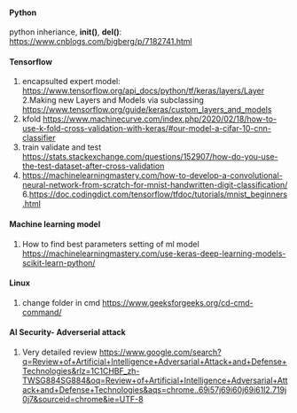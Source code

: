 #### Python
python inheriance, __init()__, __del()__:
https://www.cnblogs.com/bigberg/p/7182741.html
#### Tensorflow
1. encapsulted expert model:
https://www.tensorflow.org/api_docs/python/tf/keras/layers/Layer
2.Making new Layers and Models via subclassing
https://www.tensorflow.org/guide/keras/custom_layers_and_models
3. kfold
https://www.machinecurve.com/index.php/2020/02/18/how-to-use-k-fold-cross-validation-with-keras/#our-model-a-cifar-10-cnn-classifier
4. train validate and test
https://stats.stackexchange.com/questions/152907/how-do-you-use-the-test-dataset-after-cross-validation
5. https://machinelearningmastery.com/how-to-develop-a-convolutional-neural-network-from-scratch-for-mnist-handwritten-digit-classification/
6.https://doc.codingdict.com/tensorflow/tfdoc/tutorials/mnist_beginners.html

#### Machine learning model
1. How to find best parameters setting of ml model
https://machinelearningmastery.com/use-keras-deep-learning-models-scikit-learn-python/

#### Linux
1. change folder in cmd
https://www.geeksforgeeks.org/cd-cmd-command/

#### AI Security- Adverserial attack
1. Very detailed review 
https://www.google.com/search?q=Review+of+Artificial+Intelligence+Adversarial+Attack+and+Defense+Technologies&rlz=1C1CHBF_zh-TWSG884SG884&oq=Review+of+Artificial+Intelligence+Adversarial+Attack+and+Defense+Technologies&aqs=chrome..69i57j69i60j69i61l2.719j0j7&sourceid=chrome&ie=UTF-8
